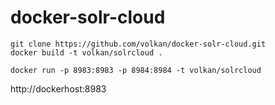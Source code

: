 # docker-solr-cloud


```
git clone https://github.com/volkan/docker-solr-cloud.git
docker build -t volkan/solrcloud .
```

```
docker run -p 8983:8983 -p 8984:8984 -t volkan/solrcloud
```

http://dockerhost:8983



